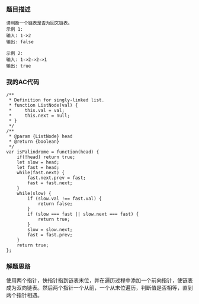 ### 题目描述
```
请判断一个链表是否为回文链表。
示例 1:
输入: 1->2
输出: false

示例 2:
输入: 1->2->2->1
输出: true
```

### 我的AC代码
```
/**
 * Definition for singly-linked list.
 * function ListNode(val) {
 *     this.val = val;
 *     this.next = null;
 * }
 */
/**
 * @param {ListNode} head
 * @return {boolean}
 */
var isPalindrome = function(head) {
    if(!head) return true;
    let slow = head;
    let fast = head;
    while(fast.next) {
        fast.next.prev = fast;
        fast = fast.next;
    }
    while(slow) {
        if (slow.val !== fast.val) {
            return false;
        }
        if (slow === fast || slow.next === fast) {
            return true;
        }
        slow = slow.next;
        fast = fast.prev;
    }
    return true;
};
```

### 解题思路
使用两个指针，快指针指到链表末位，并在遍历过程中添加一个前向指针，使链表成为双向链表。然后两个指针一个从前，一个从末位遍历，判断值是否相等，直到两个指针相遇。
